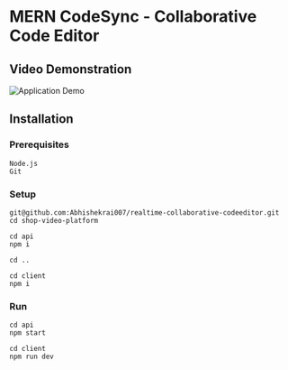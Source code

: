 # MERN CodeSync - Collaborative Code Editor

## Video Demonstration
![Application Demo](code-collab.gif)

## Installation
### Prerequisites
```
Node.js
Git
```

### Setup
```
git@github.com:Abhishekrai007/realtime-collaborative-codeeditor.git
cd shop-video-platform

cd api
npm i

cd ..

cd client
npm i

```
### Run
```
cd api
npm start

cd client
npm run dev

```
